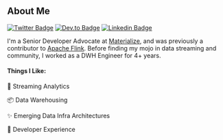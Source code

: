 ## About Me

[![Twitter Badge](https://img.shields.io/badge/-@morsapaes-1ca0f1?style=flat&labelColor=1ca0f1&logo=twitter&logoColor=white&link=https://twitter.com/morsapaes)](https://twitter.com/morsapaes)
[![Dev.to Badge](https://img.shields.io/badge/dev.to-0A0A0A?style=flat&logo=dev.to&logoColor=white)](https://dev.to/morsapaes)
[![Linkedin Badge](https://img.shields.io/badge/-LinkedIn-blue?style=flat&logo=Linkedin&logoColor=white&link=https://www.linkedin.com/in/morsapaes/)](https://www.linkedin.com/in/morsapaes/)

I'm a Senior Developer Advocate at [Materialize](https://materialize.com/), and was previously a contributor to [Apache Flink](https://flink.apache.org/). Before finding my mojo in data streaming and community, I worked as a DWH Engineer for 4+ years.

#### Things I Like:

:fish_cake: Streaming Analytics

:package: Data Warehousing

:sparkles: Emerging Data Infra Architectures

:squid: Developer Experience

